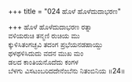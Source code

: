 +++
title = "024 ಹೊಳೆ ಹೊಳೆದುದಾಭರಣ"

+++
ಹೊಳೆ ಹೊಳೆದುದಾಭರಣ ರತ್ನಾ  
ವಳಿಯರುಚಿ ತನ್ಮಣಿ ರುಚಿಯ ಮು  
ಕ್ಕುಳಿಸಿತಂಗಚ್ಛವಿ ತದಂಗ ಪ್ರಭೆಯನಡಹಾಯ್ದು   
ಥಳಥಳಿಸಿದುದು ವದನ ಮುಖ ಮಂ  
ಡಲದ ಕಾಂತಿಯನೊದೆದು ಕಂಗಳ  
ಬೆಳಗು ವಿಸಟಂಬರಿದದೇನೆಂಬೆನು ನಿತಂಬಿನಿಯ      ॥24॥